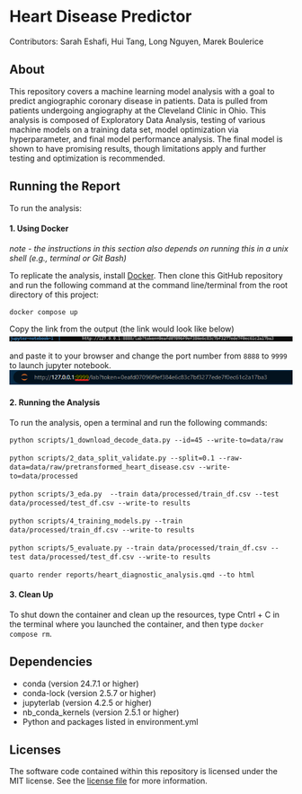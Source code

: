 # Heart Disease Predictor
Contributors: Sarah Eshafi, Hui Tang, Long Nguyen, Marek Boulerice

## About
This repository covers a machine learning model analysis with a goal to predict angiographic coronary disease in patients. Data is pulled from patients undergoing angiography at the Cleveland Clinic in Ohio. This analysis is composed of Exploratory Data Analysis, testing of various machine models on a training data set, model optimization via hyperparameter, and final model performance analysis. The final model is shown to have promising results, though limitations apply and further testing and optimization is recommended.

## Running the Report
To run the analysis:
#### 1\. Using Docker

*note - the instructions in this section also depends on running this in
a unix shell (e.g., terminal or Git Bash)*

To replicate the analysis, install
[Docker](https://www.docker.com/get-started). Then clone this GitHub
repository and run the following command at the command line/terminal
from the root directory of this project:

    docker compose up

Copy the link from the output (the link would look like below)
![Jupyter-lab](img/jl-link.png)

and paste it to your browser and change the port number from `8888` to `9999` to launch jupyter notebook.
![Jupyter-lab](img/9999.png)

#### 2\. Running the Analysis
To run the analysis, open a terminal and run the following commands:
```
python scripts/1_download_decode_data.py --id=45 --write-to=data/raw

python scripts/2_data_split_validate.py --split=0.1 --raw-data=data/raw/pretransformed_heart_disease.csv --write-to=data/processed

python scripts/3_eda.py  --train data/processed/train_df.csv --test data/processed/test_df.csv --write-to results

python scripts/4_training_models.py --train data/processed/train_df.csv --write-to results

python scripts/5_evaluate.py --train data/processed/train_df.csv --test data/processed/test_df.csv --write-to results

quarto render reports/heart_diagnostic_analysis.qmd --to html
```

#### 3\. Clean Up
To shut down the container and clean up the resources, type Cntrl + C in the terminal where you launched the container, and then type `docker compose rm`.

## Dependencies
- conda (version 24.7.1 or higher)
- conda-lock (version 2.5.7 or higher)
- jupyterlab (version 4.2.5 or higher)
- nb_conda_kernels (version 2.5.1 or higher)
- Python and packages listed in environment.yml

## Licenses
The software code contained within this repository is licensed under the MIT license. See the [license file](https://github.com/UBC-MDS/DSCI-522-2425-team35-Heart_disease_diagnostic_machine/blob/main/LICENSE) for more information.
